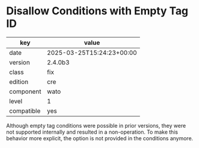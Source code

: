 [//]: # (werk v2)
# Disallow Conditions with Empty Tag ID

key        | value
---------- | ---
date       | 2025-03-25T15:24:23+00:00
version    | 2.4.0b3
class      | fix
edition    | cre
component  | wato
level      | 1
compatible | yes

Although empty tag conditions were possible in prior versions, they were not supported internally
and resulted in a non-operation. To make this behavior more explicit, the option is not provided in
the conditions anymore.

